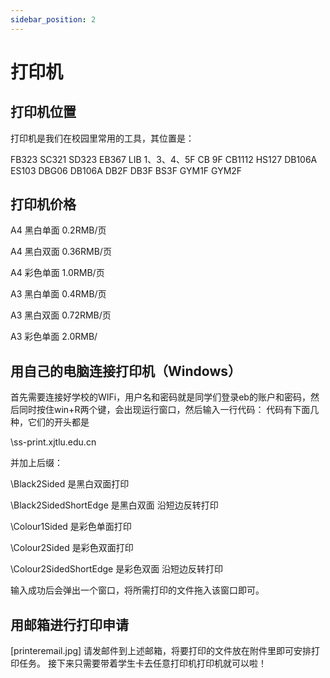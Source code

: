 ```yaml
---
sidebar_position: 2
---
```

# 打印机

## 打印机位置
打印机是我们在校园里常用的工具，其位置是：

FB323
SC321
SD323
EB367
LIB 1、3、4、5F
CB 9F
CB1112
HS127
DB106A
ES103
DBG06
DB106A
DB2F
DB3F
BS3F
GYM1F
GYM2F

## 打印机价格
A4 黑白单面 0.2RMB/页

A4 黑白双面 0.36RMB/页

A4 彩色单面 1.0RMB/页

A3 黑白单面 0.4RMB/页

A3 黑白双面 0.72RMB/页

A3 彩色单面 2.0RMB/  

## 用自己的电脑连接打印机（Windows）

首先需要连接好学校的WIFi，用户名和密码就是同学们登录eb的账户和密码，然后同时按住win+R两个键，会出现运行窗口，然后输入一行代码：
代码有下面几种，它们的开头都是

\\ss-print.xjtlu.edu.cn

并加上后缀：

\Black2Sided  是黑白双面打印

\Black2SidedShortEdge  是黑白双面 沿短边反转打印

\Colour1Sided 是彩色单面打印

\Colour2Sided 是彩色双面打印

\Colour2SidedShortEdge 是彩色双面 沿短边反转打印

输入成功后会弹出一个窗口，将所需打印的文件拖入该窗口即可。

## 用邮箱进行打印申请
[printeremail.jpg]
请发邮件到上述邮箱，将要打印的文件放在附件里即可安排打印任务。
接下来只需要带着学生卡去任意打印机打印机就可以啦！